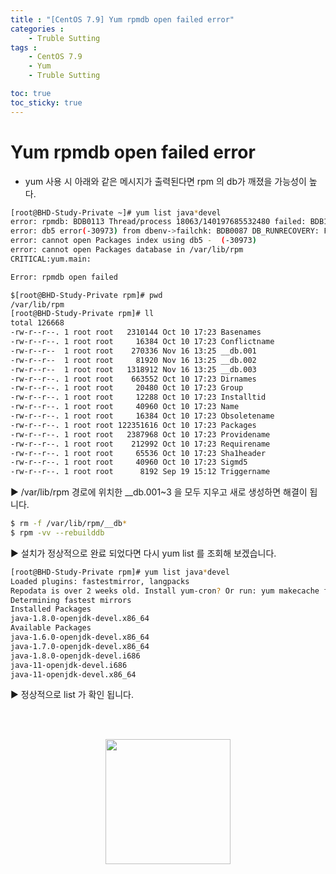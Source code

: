 ```yaml
---
title : "[CentOS 7.9] Yum rpmdb open failed error"
categories : 
    - Truble Sutting
tags :
    - CentOS 7.9
    - Yum
    - Truble Sutting

toc: true
toc_sticky: true
---
```


# Yum rpmdb open failed error
- yum 사용 시 아래와 같은 메시지가 출력된다면 rpm 의 db가 깨졌을 가능성이 높다.

```bash
[root@BHD-Study-Private ~]# yum list java*devel
error: rpmdb: BDB0113 Thread/process 18063/140197685532480 failed: BDB1507 Thread died in Berkeley DB library
error: db5 error(-30973) from dbenv->failchk: BDB0087 DB_RUNRECOVERY: Fatal error, run database recovery
error: cannot open Packages index using db5 -  (-30973)
error: cannot open Packages database in /var/lib/rpm
CRITICAL:yum.main:

Error: rpmdb open failed
```
```bash
$[root@BHD-Study-Private rpm]# pwd
/var/lib/rpm
[root@BHD-Study-Private rpm]# ll
total 126668
-rw-r--r--. 1 root root   2310144 Oct 10 17:23 Basenames
-rw-r--r--. 1 root root     16384 Oct 10 17:23 Conflictname
-rw-r--r--  1 root root    270336 Nov 16 13:25 __db.001
-rw-r--r--  1 root root     81920 Nov 16 13:25 __db.002
-rw-r--r--  1 root root   1318912 Nov 16 13:25 __db.003
-rw-r--r--. 1 root root    663552 Oct 10 17:23 Dirnames
-rw-r--r--. 1 root root     20480 Oct 10 17:23 Group
-rw-r--r--. 1 root root     12288 Oct 10 17:23 Installtid
-rw-r--r--. 1 root root     40960 Oct 10 17:23 Name
-rw-r--r--. 1 root root     16384 Oct 10 17:23 Obsoletename
-rw-r--r--. 1 root root 122351616 Oct 10 17:23 Packages
-rw-r--r--. 1 root root   2387968 Oct 10 17:23 Providename
-rw-r--r--. 1 root root    212992 Oct 10 17:23 Requirename
-rw-r--r--. 1 root root     65536 Oct 10 17:23 Sha1header
-rw-r--r--. 1 root root     40960 Oct 10 17:23 Sigmd5
-rw-r--r--. 1 root root      8192 Sep 19 15:12 Triggername
```
▶ /var/lib/rpm 경로에 위치한 __db.001~3 을 모두 지우고 새로 생성하면 해결이 됩니다.

```bash
$ rm -f /var/lib/rpm/__db*
$ rpm -vv --rebuilddb
```

▶ 설치가 정상적으로 완료 되었다면 다시 yum list 를 조회해 보겠습니다.

```bash
[root@BHD-Study-Private rpm]# yum list java*devel
Loaded plugins: fastestmirror, langpacks
Repodata is over 2 weeks old. Install yum-cron? Or run: yum makecache fast
Determining fastest mirrors
Installed Packages
java-1.8.0-openjdk-devel.x86_64                                            1:1.8.0.382.b05-1.el7_9                                               @updates
Available Packages
java-1.6.0-openjdk-devel.x86_64                                            1:1.6.0.41-1.13.13.1.el7_3                                            base    
java-1.7.0-openjdk-devel.x86_64                                            1:1.7.0.261-2.6.22.2.el7_8                                            base    
java-1.8.0-openjdk-devel.i686                                              1:1.8.0.382.b05-1.el7_9                                               updates 
java-11-openjdk-devel.i686                                                 1:11.0.20.0.8-1.el7_9                                                 updates 
java-11-openjdk-devel.x86_64                                               1:11.0.20.0.8-1.el7_9                                                 updates 
```

▶ 정상적으로 list 가 확인 됩니다.

<br><br>
<div style="text-align:center;">
<img src="https://github.com/hyundo0630/hyundo0630.github.io/blob/main/images/%EA%B0%90%EC%82%AC%ED%95%A9%EB%8B%88%EB%8B%A4.gif?raw=true" width="200" height="200">
</div>